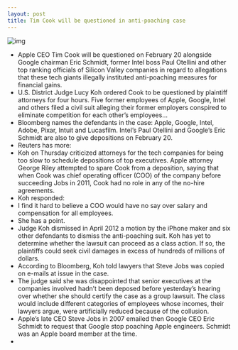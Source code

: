 ```yaml
---
layout: post
title: Tim Cook will be questioned in anti-poaching case
---
```

![img](http://media.idownloadblog.com/wp-content/uploads/2012/06/WWDC-2012-keynote-Tim-Cook-001.jpg)
* Apple CEO Tim Cook will be questioned on February 20 alongside Google chairman Eric Schmidt, former Intel boss Paul Otellini and other top ranking officials of Silicon Valley companies in regard to allegations that these tech giants illegally instituted anti-poaching measures for financial gains.
* U.S. District Judge Lucy Koh ordered Cook to be questioned by plaintiff attorneys for four hours. Five former employees of Apple, Google, Intel and others filed a civil suit alleging their former employers conspired to eliminate competition for each other’s employees…
* Bloomberg names the defendants in the case: Apple, Google, Intel, Adobe, Pixar, Intuit and Lucasfilm. Intel’s Paul Otellini and Google’s Eric Schmidt are also to give depositions on February 20.
* Reuters has more:
* Koh on Thursday criticized attorneys for the tech companies for being too slow to schedule depositions of top executives. Apple attorney George Riley attempted to spare Cook from a deposition, saying that when Cook was chief operating officer (COO) of the company before succeeding Jobs in 2011, Cook had no role in any of the no-hire agreements.
* Koh responded:
* I find it hard to believe a COO would have no say over salary and compensation for all employees.
* She has a point.
* Judge Koh dismissed in April 2012 a motion by the iPhone maker and six other defendants to dismiss the anti-poaching suit. Koh has yet to determine whether the lawsuit can proceed as a class action. If so, the plaintiffs could seek civil damages in excess of hundreds of millions of dollars.
* According to Bloomberg, Koh told lawyers that Steve Jobs was copied on e-mails at issue in the case.
* The judge said she was disappointed that senior executives at the companies involved hadn’t been deposed before yesterday’s hearing over whether she should certify the case as a group lawsuit. The class would include different categories of employees whose incomes, their lawyers argue, were artificially reduced because of the collusion.
* Apple’s late CEO Steve Jobs in 2007 emailed then Google CEO Eric Schmidt to request that Google stop poaching Apple engineers. Schmidt was an Apple board member at the time.
*  

